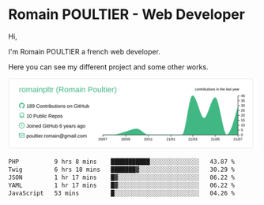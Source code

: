# Romain POULTIER - Web Developer

Hi,

I'm Romain POULTIER a french web developer.

Here you can see my different project and some other works.



[![](https://raw.githubusercontent.com/romainpltr/romainpltr/master/profile-summary-card-output/vue/0-profile-details.svg)](https://github.com/vn7n24fzkq/github-profile-summary-cards)

<!--START_SECTION:waka-->
```text
PHP          9 hrs 8 mins    ███████████░░░░░░░░░░░░░░   43.87 % 
Twig         6 hrs 18 mins   ███████▓░░░░░░░░░░░░░░░░░   30.29 % 
JSON         1 hr 17 mins    █▓░░░░░░░░░░░░░░░░░░░░░░░   06.22 % 
YAML         1 hr 17 mins    █▓░░░░░░░░░░░░░░░░░░░░░░░   06.22 % 
JavaScript   53 mins         █░░░░░░░░░░░░░░░░░░░░░░░░   04.26 % 
```
<!--END_SECTION:waka-->
